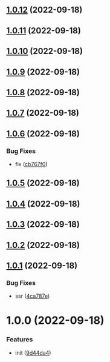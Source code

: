 ## [1.0.12](https://github.com/shentuzhigang/vuepress-plugin-live2d/compare/v1.0.11...v1.0.12) (2022-09-18)



## [1.0.11](https://github.com/shentuzhigang/vuepress-plugin-live2d/compare/v1.0.10...v1.0.11) (2022-09-18)



## [1.0.10](https://github.com/shentuzhigang/vuepress-plugin-live2d/compare/v1.0.9...v1.0.10) (2022-09-18)



## [1.0.9](https://github.com/shentuzhigang/vuepress-plugin-live2d/compare/v1.0.8...v1.0.9) (2022-09-18)



## [1.0.8](https://github.com/shentuzhigang/vuepress-plugin-live2d/compare/v1.0.7...v1.0.8) (2022-09-18)



## [1.0.7](https://github.com/shentuzhigang/vuepress-plugin-live2d/compare/v1.0.6...v1.0.7) (2022-09-18)



## [1.0.6](https://github.com/shentuzhigang/vuepress-plugin-live2d/compare/v1.0.5...v1.0.6) (2022-09-18)


### Bug Fixes

* fix ([cb767f0](https://github.com/shentuzhigang/vuepress-plugin-live2d/commit/cb767f0c36535295f29cdb85fefda22fe74001f7))



## [1.0.5](https://github.com/shentuzhigang/vuepress-plugin-live2d/compare/v1.0.4...v1.0.5) (2022-09-18)



## [1.0.4](https://github.com/shentuzhigang/vuepress-plugin-live2d/compare/v1.0.3...v1.0.4) (2022-09-18)



## [1.0.3](https://github.com/shentuzhigang/vuepress-plugin-live2d/compare/v1.0.2...v1.0.3) (2022-09-18)



## [1.0.2](https://github.com/shentuzhigang/vuepress-plugin-live2d/compare/v1.0.1...v1.0.2) (2022-09-18)



## [1.0.1](https://github.com/shentuzhigang/vuepress-plugin-live2d/compare/v1.0.0...v1.0.1) (2022-09-18)


### Bug Fixes

* ssr ([4ca787e](https://github.com/shentuzhigang/vuepress-plugin-live2d/commit/4ca787e383b1c330331ae04adf9239b6b31351fc))



# 1.0.0 (2022-09-18)


### Features

* init ([9d44da4](https://github.com/shentuzhigang/vuepress-plugin-live2d/commit/9d44da4eb29ea44d7a9dc8c62593ebaf9222eb90))



